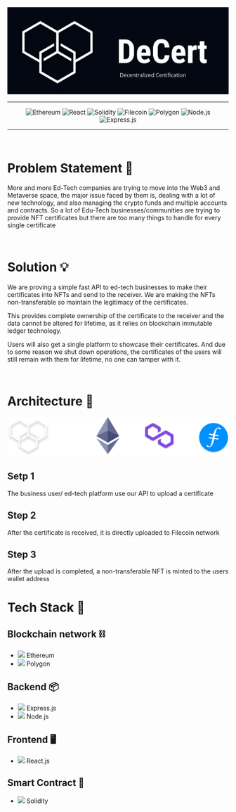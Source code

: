 <div align='center'>

<img src="./images/DeCert.png">

</div>

----
<div align='center'>

![Ethereum](https://img.shields.io/badge/Ethereum-20232A?style=for-the-badge&logo=Ethereum&logoColor=82A9F9)
![React](https://img.shields.io/badge/React-20232A?style=for-the-badge&logo=react&logoColor=61DAFB)
![Solidity](https://img.shields.io/badge/Solidity-20232A?style=for-the-badge&logo=Solidity&logoColor=0095DE)
![Filecoin](https://img.shields.io/badge/filecoin-20232A?style=for-the-badge&logo=filecoin&logoColor=0095DE)
![Polygon](https://img.shields.io/badge/Polygon-20232A?style=for-the-badge&logo=PolymerProject&logoColor=8545EC)
![Node.js](https://img.shields.io/badge/Node.js-20232A?style=for-the-badge&logo=Node.js&logoColor=339933)
![Express.js](https://img.shields.io/badge/Express.js-20232A?style=for-the-badge&logo=Express&logoColor=339933)

</div>

----

</br>

# Problem Statement 🤔

More and more Ed-Tech companies are trying to move into the Web3 and Metaverse space, the major issue faced by them is, dealing with a lot of new technology, and also managing the crypto funds and multiple accounts and contracts.
So a lot of Edu-Tech businesses/communities are trying to provide NFT certificates but there are too many things to handle for every single certificate


</br>

# Solution 💡

We are proving a simple fast API to ed-tech businesses to make their certificates
into NFTs and send to the receiver. We are making the NFTs non-transferable so
maintain the legitimacy of the certificates. 

This provides complete ownership of the certificate to the receiver and the data
cannot be altered for lifetime, as it relies on blockchain immutable ledger technology.

Users will also get a single platform to showcase their certificates. And due to
some reason we shut down operations, the certificates of the users will still remain
with them for lifetime, no one can tamper with it.

</br>

# Architecture 🔩

<div align='center'>

<img src="./images/mid.png" alt="Architecture Image">

</div>

## Setp 1 
The business user/ ed-tech
platform use our API to upload a
certificate

## Step 2
After the certificate is received, it
is directly uploaded to Filecoin
network

## Step 3
After the upload is completed, a
non-transferable NFT is minted to
the users wallet address

# Tech Stack 🧰
## Blockchain network ⛓️
- <img src="https://ethereum.org/static/4f10d2777b2d14759feb01c65b2765f7/b7d3e/eth-glyph-colored.png" width=10> Ethereum
- <img src="https://www.cryptologos.cc/logos/polygon-matic-logo.png?v=022" width=13> Polygon 

## Backend 📦
- <img src="https://uxwing.com/wp-content/themes/uxwing/download/10-brands-and-social-media/expressjs.png" width=14> Express.js 
- <img src="https://keestalkstech.com/wp-content/uploads/2019/09/nodejs-icon.png" width=14> Node.js 

## Frontend 🖥️
- <img src="https://pluspng.com/img-png/react-logo-png-img-react-logo-png-react-js-logo-png-transparent-png-1142x1027.png" width=14> React.js 

## Smart Contract 📒
- <img src="https://www.blockchainacademy.asia/wp-content/uploads/2019/04/solidity-188x300.png" width=10> Solidity 

<div align='center'>
